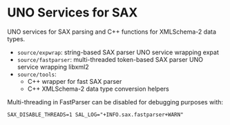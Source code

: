 # UNO Services for SAX
 
UNO services for SAX parsing and C++ functions for XMLSchema-2 data types.

* `source/expwrap`:
    string-based SAX parser UNO service wrapping expat
* `source/fastparser`:
    multi-threaded token-based SAX parser UNO service wrapping libxml2
* `source/tools`:
    + C++ wrapper for fast SAX parser
    + C++ XMLSchema-2 data type conversion helpers

Multi-threading in FastParser can be disabled for debugging purposes with:

    SAX_DISABLE_THREADS=1 SAL_LOG="+INFO.sax.fastparser+WARN"
